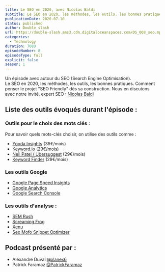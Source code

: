 ```yaml
---
title: Le SEO en 2020, avec Nicolas Baldi
subtitle: Le SEO en 2020, les méthodes, les outils, les bonnes pratiques. Comment penser le projet "SEO Friendly" dès sa construction.
publicationDate: 2020-07-10
status: published
author: Double slash
url: https://double-slash.ams3.cdn.digitaloceanspaces.com/DS_008_seo.mp3
categories:
  - Technology
duration: 7080
episodeNumber: 8
episodeType: full
explicit: false
season: 1
---
```


Un épisode avec autour du SEO (Search Engine Optimisation).  
Le SEO en 2020, les méthodes, les outils, les bonnes pratiques. Comment penser le projet "SEO Friendly" dès sa construction. 
Nous en discutons avec notre invité, expert SEO : [Nicolas Baldi](https://www.linkedin.com/in/nicolasbaldi/)


## Liste des outils évoqués durant l'épisode :

### Outils pour le choix des mots clés :

Pour savoir quels mots-clés choisir, on utilise des outils comme :

- [Yooda Insights](https://insight.yooda.com/) (39€/mois) 
- [Keyword.io](https://www.keyword.io/) (29€/mois) 
- [Neil Patel / Ubersuggest](https://neilpatel.com/fr/ubersuggest/) (29€/mois) 
- [Keyword Finder](https://kwfinder.com/) (29€/mois)

### Les outils Google

- [Google Page Speed Insights](https://developers.google.com/speed/pagespeed/insights/?hl=fr)
- [Google Analytics](https://analytics.google.com/analytics/web/)
- [Google Search Console](https://search.google.com/search-console/about)

### Les outils d'analyse :

- [SEM Rush](https://fr.semrush.com/)
- [Screaming Frog](https://www.screamingfrog.co.uk/seo-spider/)
- [Xenu](http://home.snafu.de/tilman/xenulink.html)
- [Seo Mofo Snippet Optimizer](https://seomofo.com/snippet-optimizer.html)

## Podcast présenté par :

- Alexandre Duval [@xlanex6](https://twitter.com/xlanex6)
- Patrick Faramaz [@PatrickFaramaz](https://twitter.com/PatrickFaramaz)
